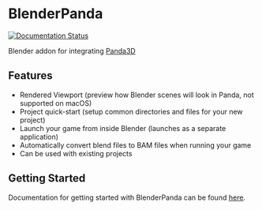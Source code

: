 # BlenderPanda
[![Documentation Status](https://readthedocs.org/projects/blenderpanda/badge/?version=latest)](http://blenderpanda.readthedocs.io/en/latest/?badge=latest)

Blender addon for integrating [Panda3D](http://www.panda3d.org/)

## Features
* Rendered Viewport (preview how Blender scenes will look in Panda, not supported on macOS)
* Project quick-start (setup common directories and files for your new project)
* Launch your game from inside Blender (launches as a separate application)
* Automatically convert blend files to BAM files when running your game
* Can be used with existing projects

## Getting Started
Documentation for getting started with BlenderPanda can be found [here](https://blenderpanda.readthedocs.org/en/latest/getting_started.html).

